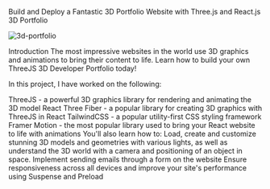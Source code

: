 Build and Deploy a Fantastic 3D Portfolio Website with Three.js and React.js
3D Portfolio

![3d-portfolio](https://github.com/Shubham-Sharma1995/3-D-Portfolio/assets/112168652/02d7ed92-2ca1-48f9-b0bd-db2793c3d020)

Introduction
The most impressive websites in the world use 3D graphics and animations to bring their content to life. Learn how to build your own ThreeJS 3D Developer Portfolio today!

In this project, I have worked on the following:

ThreeJS - a powerful 3D graphics library for rendering and animating the 3D model
React Three Fiber - a popular library for creating 3D graphics with ThreeJS in React
TailwindCSS - a popular utility-first CSS styling framework
Framer Motion - the most popular library used to bring your React website to life with animations You'll also learn how to:
Load, create and customize stunning 3D models and geometries with various lights, as well as understand the 3D world with a camera and positioning of an object in space.
Implement sending emails through a form on the website
Ensure responsiveness across all devices and improve your site's performance using Suspense and Preload
